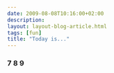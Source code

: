 ```yaml
---
date: 2009-08-08T10:16:00+02:00
description:
layout: layout-blog-article.html
tags: [fun]
title: "Today is..."
---
```



### 7 8 9
